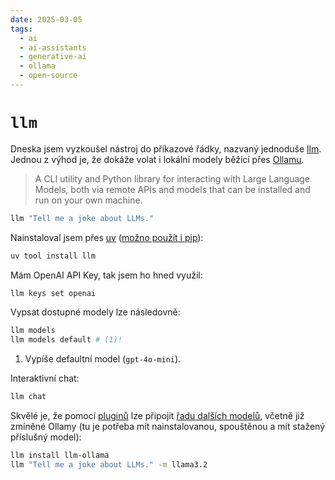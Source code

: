 ```yaml
---
date: 2025-03-05
tags:
  - ai
  - ai-assistants
  - generative-ai
  - ollama
  - open-source
---
```


# `llm`

Dneska jsem vyzkoušel nástroj do příkazové řádky, nazvaný jednoduše [llm](https://llm.datasette.io/en/stable/). Jednou z výhod je, že dokáže volat i lokální modely běžící přes [Ollamu](https://ollama.com/).

> A CLI utility and Python library for interacting with Large Language Models, both via remote APIs and models that can be installed and run on your own machine.
  
``` sh
llm "Tell me a joke about LLMs."
```

Nainstaloval jsem přes [uv](https://docs.astral.sh/uv/) ([možno použít i pip](https://llm.datasette.io/en/stable/setup.html#installation)):
``` sh
uv tool install llm
```

Mám OpenAI API Key, tak jsem ho hned využil:
``` sh
llm keys set openai
```

Vypsat dostupné modely lze následovně:
``` sh
llm models
llm models default # (1)!
```

1.  Vypíše defaultní model (`gpt-4o-mini`).

Interaktivní chat:
``` sh
llm chat
```

Skvělé je, že pomocí [pluginů](https://llm.datasette.io/en/stable/plugins/index.html) lze připojit [řadu dalších modelů](https://llm.datasette.io/en/stable/plugins/directory.html), včetně již zmíněné Ollamy (tu je potřeba mít nainstalovanou, spouštěnou a mít stažený příslušný model):
``` sh
llm install llm-ollama
llm "Tell me a joke about LLMs." -m llama3.2
```